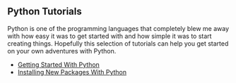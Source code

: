 ## Python Tutorials

Python is one of the programming languages that completely blew me away with how easy it was to get started with and how simple it was to start creating things. Hopefully this selection of tutorials can help you get started on your own adventures with Python.

* [Getting Started With Python](https://markthorne159.github.io/AniMark/PythonTuts/HtmlPythonEmbed)
* [Installing New Packages With Python](https://markthorne159.github.io/AniMark/PipPackages)

